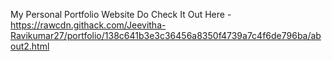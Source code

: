My Personal Portfolio Website 
         Do Check It Out Here - https://rawcdn.githack.com/Jeevitha-Ravikumar27/portfolio/138c641b3e3c36456a8350f4739a7c4f6de796ba/about2.html
